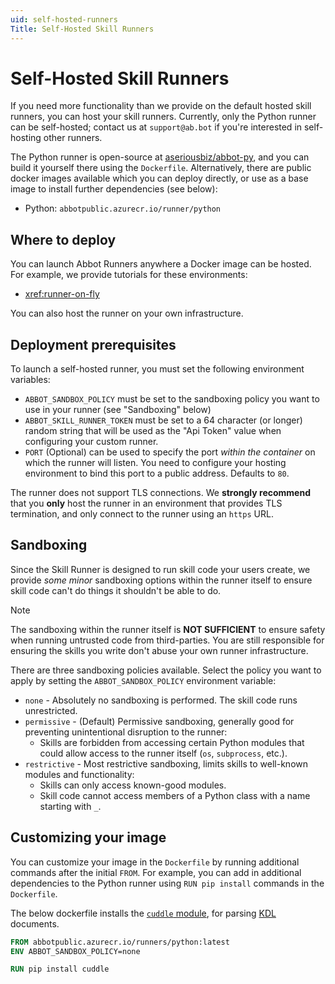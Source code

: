```yaml
---
uid: self-hosted-runners
Title: Self-Hosted Skill Runners
---
```


# Self-Hosted Skill Runners

If you need more functionality than we provide on the default hosted skill runners, you can host your skill runners.
Currently, only the Python runner can be self-hosted; contact us at `support@ab.bot` if you're interested in self-hosting other runners.

The Python runner is open-source at [aseriousbiz/abbot-py](https://github.com/aseriousbiz/abbot-py), and you can build it yourself there using the `Dockerfile`.
Alternatively, there are public docker images available which you can deploy directly, or use as a base image to install further dependencies (see below):

* Python: `abbotpublic.azurecr.io/runner/python`

## Where to deploy

You can launch Abbot Runners anywhere a Docker image can be hosted.
For example, we provide tutorials for these environments:

* <xref:runner-on-fly>

You can also host the runner on your own infrastructure.

## Deployment prerequisites

To launch a self-hosted runner, you must set the following environment variables:

* `ABBOT_SANDBOX_POLICY` must be set to the sandboxing policy you want to use in your runner (see "Sandboxing" below)
* `ABBOT_SKILL_RUNNER_TOKEN` must be set to a 64 character (or longer) random string that will be used as the "Api Token" value when configuring your custom runner.
* `PORT` (Optional) can be used to specify the port _within the container_ on which the runner will listen. You need to configure your hosting environment to bind this port to a public address. Defaults to `80`.

The runner does not support TLS connections.
We **strongly recommend** that you **only** host the runner in an environment that provides TLS termination, and only connect to the runner using an `https` URL.

## Sandboxing

Since the Skill Runner is designed to run skill code your users create, we provide _some minor_ sandboxing options within the runner itself to ensure skill code can't do things it shouldn't be able to do.

> [!NOTE]
> The sandboxing within the runner itself is **NOT SUFFICIENT** to ensure safety when running untrusted code from third-parties.
> You are still responsible for ensuring the skills you write don't abuse your own runner infrastructure.

There are three sandboxing policies available.
Select the policy you want to apply by setting the `ABBOT_SANDBOX_POLICY` environment variable:

* `none` - Absolutely no sandboxing is performed. The skill code runs unrestricted.
* `permissive` - (Default) Permissive sandboxing, generally good for preventing unintentional disruption to the runner:
  * Skills are forbidden from accessing certain Python modules that could allow access to the runner itself (`os`, `subprocess`, etc.).
* `restrictive` - Most restrictive sandboxing, limits skills to well-known modules and functionality:
  * Skills can only access known-good modules.
  * Skill code cannot access members of a Python class with a name starting with `_`.

## Customizing your image

You can customize your image in the `Dockerfile` by running additional commands after the initial `FROM`.
For example, you can add in additional dependencies to the Python runner using `RUN pip install` commands in the `Dockerfile`.

The below dockerfile installs the [`cuddle` module](https://github.com/djmattyg007/python-cuddle), for parsing [KDL](https://kdl.dev) documents.

```dockerfile
FROM abbotpublic.azurecr.io/runners/python:latest
ENV ABBOT_SANDBOX_POLICY=none

RUN pip install cuddle
```
